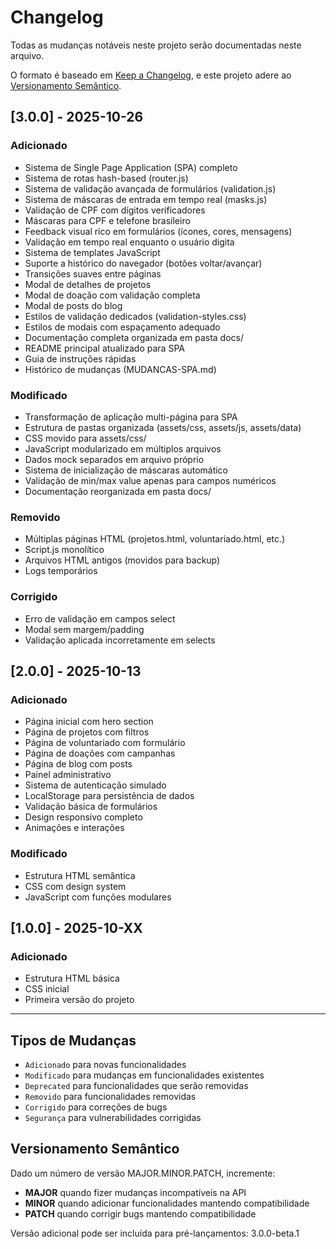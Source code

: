 # Changelog

Todas as mudanças notáveis neste projeto serão documentadas neste arquivo.

O formato é baseado em [Keep a Changelog](https://keepachangelog.com/pt-BR/1.0.0/),
e este projeto adere ao [Versionamento Semântico](https://semver.org/lang/pt-BR/).

## [3.0.0] - 2025-10-26

### Adicionado
- Sistema de Single Page Application (SPA) completo
- Sistema de rotas hash-based (router.js)
- Sistema de validação avançada de formulários (validation.js)
- Sistema de máscaras de entrada em tempo real (masks.js)
- Validação de CPF com dígitos verificadores
- Máscaras para CPF e telefone brasileiro
- Feedback visual rico em formulários (ícones, cores, mensagens)
- Validação em tempo real enquanto o usuário digita
- Sistema de templates JavaScript
- Suporte a histórico do navegador (botões voltar/avançar)
- Transições suaves entre páginas
- Modal de detalhes de projetos
- Modal de doação com validação completa
- Modal de posts do blog
- Estilos de validação dedicados (validation-styles.css)
- Estilos de modais com espaçamento adequado
- Documentação completa organizada em pasta docs/
- README principal atualizado para SPA
- Guia de instruções rápidas
- Histórico de mudanças (MUDANCAS-SPA.md)

### Modificado
- Transformação de aplicação multi-página para SPA
- Estrutura de pastas organizada (assets/css, assets/js, assets/data)
- CSS movido para assets/css/
- JavaScript modularizado em múltiplos arquivos
- Dados mock separados em arquivo próprio
- Sistema de inicialização de máscaras automático
- Validação de min/max value apenas para campos numéricos
- Documentação reorganizada em pasta docs/

### Removido
- Múltiplas páginas HTML (projetos.html, voluntariado.html, etc.)
- Script.js monolítico
- Arquivos HTML antigos (movidos para backup)
- Logs temporários

### Corrigido
- Erro de validação em campos select
- Modal sem margem/padding
- Validação aplicada incorretamente em selects

## [2.0.0] - 2025-10-13

### Adicionado
- Página inicial com hero section
- Página de projetos com filtros
- Página de voluntariado com formulário
- Página de doações com campanhas
- Página de blog com posts
- Painel administrativo
- Sistema de autenticação simulado
- LocalStorage para persistência de dados
- Validação básica de formulários
- Design responsivo completo
- Animações e interações

### Modificado
- Estrutura HTML semântica
- CSS com design system
- JavaScript com funções modulares

## [1.0.0] - 2025-10-XX

### Adicionado
- Estrutura HTML básica
- CSS inicial
- Primeira versão do projeto

---

## Tipos de Mudanças

- `Adicionado` para novas funcionalidades
- `Modificado` para mudanças em funcionalidades existentes
- `Deprecated` para funcionalidades que serão removidas
- `Removido` para funcionalidades removidas
- `Corrigido` para correções de bugs
- `Segurança` para vulnerabilidades corrigidas

## Versionamento Semântico

Dado um número de versão MAJOR.MINOR.PATCH, incremente:

- **MAJOR** quando fizer mudanças incompatíveis na API
- **MINOR** quando adicionar funcionalidades mantendo compatibilidade
- **PATCH** quando corrigir bugs mantendo compatibilidade

Versão adicional pode ser incluída para pré-lançamentos: 3.0.0-beta.1

